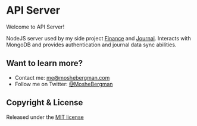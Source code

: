 # API Server

Welcome to API Server!

NodeJS server used by my side project [Finance](https://github.com/mb-dev/finance-ng) and [Journal](https://github.com/mb-dev/journal-ng). Interacts with MongoDB and provides authentication and journal data sync abilities.

## Want to learn more?
* Contact me: [me@moshebergman.com](me@moshebergman.com)
* Follow me on Twitter: [@MosheBergman](https://twitter.com/MosheBergmanme@moshebergman.com)

## Copyright & License

Released under the [MIT license](LICENSE)